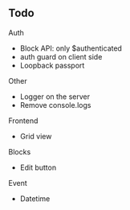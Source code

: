 ## Todo

Auth
- Block API: only $authenticated
- auth guard on client side
- Loopback passport

Other
- Logger on the server
- Remove console.logs

Frontend  
- Grid view

Blocks  
- Edit button

Event  
- Datetime
